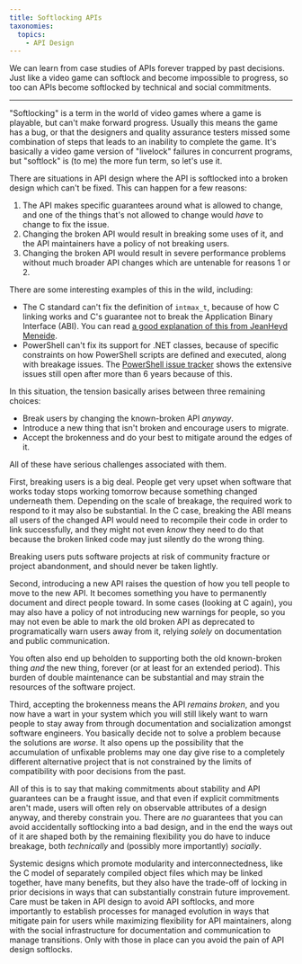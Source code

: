 ```yaml
---
title: Softlocking APIs
taxonomies:
  topics:
    - API Design
---
```


We can learn from case studies of APIs forever trapped by past decisions. Just
like a video game can softlock and become impossible to progress, so too can
APIs become softlocked by technical and social commitments.

<!-- more -->

---

"Softlocking" is a term in the world of video games where a game is playable, but can't
make forward progress. Usually this means the game has a bug, or that the designers and
quality assurance testers missed some combination of steps that leads to an inability
to complete the game. It's basically a video game version of "livelock" failures in
concurrent programs, but "softlock" is (to me) the more fun term, so let's use it.

There are situations in API design where the API is softlocked into a broken design
which can't be fixed. This can happen for a few reasons:

1. The API makes specific guarantees around what is allowed to change, and one of the
   things that's not allowed to change would _have_ to change to fix the issue.
2. Changing the broken API would result in breaking some uses of it, and the API
   maintainers have a policy of not breaking users.
3. Changing the broken API would result in severe performance problems without much
   broader API changes which are untenable for reasons 1 or 2.

There are some interesting examples of this in the wild, including:

* The C standard can't fix the definition of `intmax_t`, because of how C linking
  works and C's guarantee not to break the Application Binary Interface (ABI). You
  can read [a good explanation of this from JeanHeyd Meneide][intmax_t].
* PowerShell can't fix its support for .NET classes, because of specific constraints
  on how PowerShell scripts are defined and executed, along with breakage issues. The
  [PowerShell issue tracker][pwsh] shows the extensive issues still open after more than 6
  years because of this.

In this situation, the tension basically arises between three remaining choices:

* Break users by changing the known-broken API _anyway_.
* Introduce a new thing that isn't broken and encourage users to migrate.
* Accept the brokenness and do your best to mitigate around the edges of it.

All of these have serious challenges associated with them.

First, breaking users is a big deal. People get very upset when software that works
today stops working tomorrow because something changed underneath them. Depending on
the scale of breakage, the required work to respond to it may also be substantial. In
the C case, breaking the ABI means all users of the changed API would need to recompile
their code in order to link successfully, and they might not even _know_ they need to do
that because the broken linked code may just silently do the wrong thing.

Breaking users puts software projects at risk of community fracture or project abandonment,
and should never be taken lightly.

Second, introducing a new API raises the question of how you tell people to move to the new
API. It becomes something you have to permanently document and direct people toward. In some
cases (looking at C again), you may also have a policy of not introducing new warnings for
people, so you may not even be able to mark the old broken API as deprecated to programatically
warn users away from it, relying _solely_ on documentation and public communication.

You often also end up beholden to supporting both the old known-broken thing _and_ the new
thing, forever (or at least for an extended period). This burden of double maintenance
can be substantial and may strain the resources of the software project.

Third, accepting the brokenness means the API _remains broken_, and you now have a wart
in your system which you will still likely want to warn people to stay away from through
documentation and socialization amongst software engineers. You basically decide not to
solve a problem because the solutions are _worse_. It also opens up the possibility that
the accumulation of unfixable problems may one day give rise to a completely different
alternative project that is not constrained by the limits of compatibility with poor
decisions from the past.

All of this is to say that making commitments about stability and API guarantees can
be a fraught issue, and that even if explicit commitments aren't made, users will often
rely on observable attributes of a design anyway, and thereby constrain you. There are
_no_ guarantees that you can avoid accidentally softlocking into a bad design, and
in the end the ways out of it are shaped both by the remaining flexibility you do have
to induce breakage, both _technically_ and (possibly more importantly) _socially_.

Systemic designs which promote modularity and interconnectedness, like the C model of
separately compiled object files which may be linked together, have many benefits,
but they also have the trade-off of locking in prior decisions in ways that can
substantially constrain future improvement. Care must be taken in API design to avoid
API softlocks, and more importantly to establish processes for managed evolution in
ways that mitigate pain for users while maximizing flexibility for API maintainers,
along with the social infrastructure for documentation and communication to manage
transitions. Only with those in place can you avoid the pain of API design softlocks.

[intmax_t]: https://thephd.dev/intmax_t-hell-c++-c
[pwsh]: https://github.com/PowerShell/PowerShell/issues/6652
